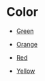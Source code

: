 # Color


 - [Green](Color/Green.md)
    
 - [Orange](Color/Orange.md)
    
 - [Red](Color/Red.md)
    
 - [Yellow](Color/Yellow.md)
    
